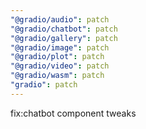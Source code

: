 ```yaml
---
"@gradio/audio": patch
"@gradio/chatbot": patch
"@gradio/gallery": patch
"@gradio/image": patch
"@gradio/plot": patch
"@gradio/video": patch
"@gradio/wasm": patch
"gradio": patch
---
```


fix:chatbot component tweaks
